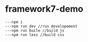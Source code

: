 # framework7-demo

~~~Run 
---npm i
---npm run dev //run developement
---npm run buile //build js 
---npm run less //build css

